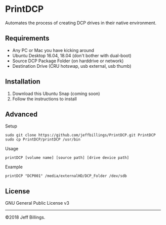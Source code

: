 # PrintDCP
Automates the process of creating DCP drives in their native environment.

## Requirements
- Any PC or Mac you have kicking around
- Ubuntu Desktop 16.04, 18.04 (don't bother with dual-boot)
- Source DCP Package Folder (on harddrive or network)
- Destination Drive (CRU hotswap, usb external, usb thumb)

## Installation
1. Download this Ubuntu Snap (coming soon)
2. Follow the instructions to install

## Advanced
Setup
```
sudo git clone https://github.com/jeffbillings/PrintDCP.git PrintDCP
sudo cp PrintDCP/printDCP /usr/bin
```

Usage
```
printDCP [volume name] [source path] [drive device path]
```

Example
```
printDCP "DCP001" /media/externalHD/DCP_Folder /dev/sdb
```

## License
GNU General Public License v3

---

©2018 Jeff Billings.
